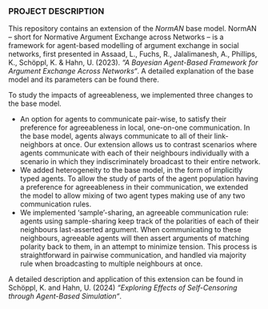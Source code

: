 ### PROJECT DESCRIPTION

This repository contains an extension of the *NormAN* base model. NormAN – short for Normative Argument Exchange across Networks – is a framework for agent-based modelling of argument exchange in social networks, first presented in Assaad, L., Fuchs, R., Jalalimanesh, A., Phillips, K., Schöppl, K. & Hahn, U. (2023). *“A Bayesian Agent-Based Framework for Argument Exchange Across Networks“*. A detailed explanation of the base model and its parameters can be found there.

To study the impacts of agreeableness, we implemented three changes to the base model.
* An option for agents to communicate pair-wise, to satisfy their preference for agreeableness in local, one-on-one communication. In the base model, agents always communicate to all of their link-neighbors at once. Our extension allows us to contrast scenarios where agents communicate with each of their neighbours individually with a scenario in which they indiscriminately broadcast to their entire network.
* We added heterogeneity to the base model, in the form of implicitly typed agents. To allow the study of parts of the agent population having a preference for agreeableness in their communication, we extended the model to allow mixing of two agent types making use of any two communication rules.
* We implemented ‘sample’-sharing, an agreeable communication rule: agents using sample-sharing keep track of the polarities of each of their neighbours last-asserted argument. When communicating to these neighbours, agreeable agents will then assert arguments of matching polarity back to them, in an attempt to minimize tension. This process is straightforward in pairwise communication, and handled via majority rule when broadcasting to multiple neighbours at once.

A detailed description and application of this extension can be found in Schöppl, K. and Hahn, U. (2024) *“Exploring Effects of Self-Censoring through Agent-Based Simulation“*.
